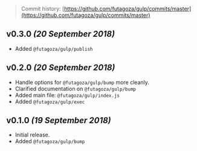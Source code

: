 > Commit history: [https://github.com/futagoza/gulp/commits/master](https://github.com/futagoza/gulp/commits/master)

## v0.3.0 _(20 September 2018)_

* Added `@futagoza/gulp/publish`

## v0.2.0 _(20 September 2018)_

* Handle options for `@futagoza/gulp/bump` more cleanly.
* Clarified documentation on `@futagoza/gulp/bump`
* Added main file: `@futagoza/gulp/index.js`
* Added `@futagoza/gulp/exec`

## v0.1.0 _(19 September 2018)_

* Initial release.
* Added `@futagoza/gulp/bump`
